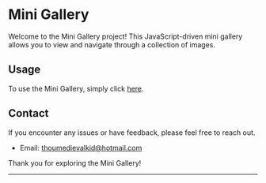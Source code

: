 # Mini Gallery

Welcome to the Mini Gallery project! This JavaScript-driven mini gallery allows you to view and navigate through a collection of images.

## Usage

To use the Mini Gallery, simply click [here](https://higahamodi.github.io/Portfolio-project/jsprojects/miniGallery/index.html).

## Contact

If you encounter any issues or have feedback, please feel free to reach out.

- Email: thoumedievalkid@hotmail.com

Thank you for exploring the Mini Gallery!

--- 
